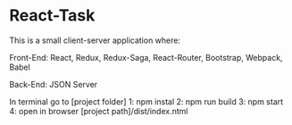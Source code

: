 # React-Task
This is a small client-server application where:

  Front-End: React, Redux, Redux-Saga, React-Router, Bootstrap, Webpack, Babel

  Back-End: JSON Server
  
In terminal go to [project folder]
    1: npm instal
    2: npm run build
    3: npm start
    4: open in browser [project path]/dist/index.ntml 

